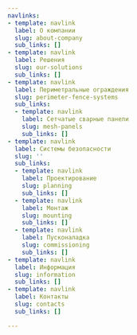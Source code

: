 ```yaml
---
navlinks:
- template: navlink
  label: О компании
  slug: about-company
  sub_links: []
- template: navlink
  label: Решения
  slug: our-solutions
  sub_links: []
- template: navlink
  label: Периметральные ограждения
  slug: perimeter-fence-systems
  sub_links:
  - template: navlink
    label: Сетчатые сварные панели
    slug: mesh-panels
    sub_links: []
- template: navlink
  label: Системы безопасности
  slug: ''
  sub_links:
  - template: navlink
    label: Проектирование
    slug: planning
    sub_links: []
  - template: navlink
    label: Монтаж
    slug: mounting
    sub_links: []
  - template: navlink
    label: Пусконаладка
    slug: commissioning
    sub_links: []
- template: navlink
  label: Информация
  slug: information
  sub_links: []
- template: navlink
  label: Контакты
  slug: contacts
  sub_links: []

---
```

